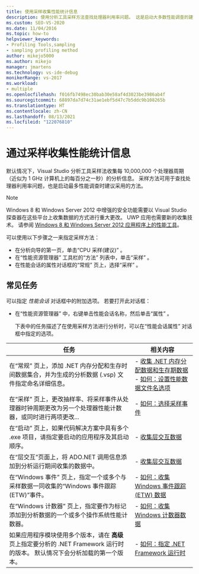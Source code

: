 ```yaml
---
title: 使用采样收集性能统计信息
description: 使用分析工具采样方法查找处理器利用率问题。 这是启动大多数性能调查的建议方法。
ms.custom: SEO-VS-2020
ms.date: 11/04/2016
ms.topic: how-to
helpviewer_keywords:
- Profiling Tools,sampling
- sampling profiling method
author: mikejo5000
ms.author: mikejo
manager: jmartens
ms.technology: vs-ide-debug
monikerRange: vs-2017
ms.workload:
- multiple
ms.openlocfilehash: f016fb7498ec30bab30e58af4d3023be3986ab4f
ms.sourcegitcommit: 68897da7d74c31ae1ebf5d47c7b5ddc9b108265b
ms.translationtype: HT
ms.contentlocale: zh-CN
ms.lasthandoff: 08/13/2021
ms.locfileid: "122076810"
---
```

# <a name="collect-performance-statistics-by-using-sampling"></a>通过采样收集性能统计信息

默认情况下，Visual Studio 分析工具采样法收集每 10,000,000 个处理器周期（近似为 1 GHz 计算机上的每百分之一秒）的分析信息。 采样方法可用于查找处理器利用率问题，也是启动最多性能调查时建议采用的方法。

> [!NOTE]
> Windows 8 和 Windows Server 2012 中增强的安全功能需要以 Visual Studio 探查器在这些平台上收集数据的方式进行重大更改。 UWP 应用也需要新的收集技术。 请参阅 [Windows 8 和 Windows Server 2012 应用程序上的性能工具](../profiling/performance-tools-on-windows-8-and-windows-server-2012-applications.md)。

可以使用以下步骤之一来指定采样方法：

- 在分析向导的第一页，单击“CPU 采样(建议)”  。
- 在“性能资源管理器”  工具栏的“方法”  列表中，单击“采样”  。
- 在性能会话的属性对话框的“常规”  页上，选择“采样”  。

## <a name="common-tasks"></a>常见任务

可以指定 _性能会话_  对话框中的附加选项。 若要打开此对话框：

- 在“性能资源管理器”  中，右键单击性能会话名称，然后单击“属性”  。

  下表中的任务描述了在使用采样方法进行分析时，可以在“性能会话属性”   对话框中指定的选项。

|任务|相关内容|
|----------|---------------------|
|在“常规”  页上，添加 .NET 内存分配和生存时间数据集合，并为生成的分析数据 (.vsp) 文件指定命名详细信息。|- [收集 .NET 内存分配数据和生存期数据](../profiling/collecting-dotnet-memory-allocation-and-lifetime-data.md)<br />- [如何：设置性能数据文件名选项](../profiling/how-to-set-performance-data-file-name-options.md)|
|在“采样”  页上，更改抽样率、将采样事件从处理器时钟周期更改为另一个处理器性能计数器，或同时进行两项更改...|- [如何：选择采样事件](../profiling/how-to-choose-sampling-events.md)|
|在“启动”  页上，如果代码解决方案中具有多个 .exe 项目，请指定要启动的应用程序及其启动顺序。|- [收集层交互数据](../profiling/collecting-tier-interaction-data.md)|
|在“层交互”页面上，将 ADO.NET 调用信息添加到分析运行期间收集的数据中。|- [收集层交互数据](../profiling/collecting-tier-interaction-data.md)|
|在“Windows 事件”  页上，指定一个或多个与采样数据一同收集的“Windows 事件跟踪 (ETW)”事件。|- [如何：收集 Windows 事件跟踪 (ETW) 数据](../profiling/how-to-collect-event-tracing-for-windows-etw-data.md)|
|在“Windows 计数器”  页上，指定要作为标记添加到分析数据的一个或多个操作系统性能计数器。|- [如何：收集 Windows 计数器数据](../profiling/how-to-collect-windows-counter-data.md)|
|如果应用程序模块使用多个版本，请在 **高级** 页上指定要分析的 .NET Framework 运行时的版本。 默认情况下会分析加载的第一个版本。|- [如何：指定 .NET Framework 运行时](../profiling/how-to-specify-the-dotnet-framework-runtime.md)|
